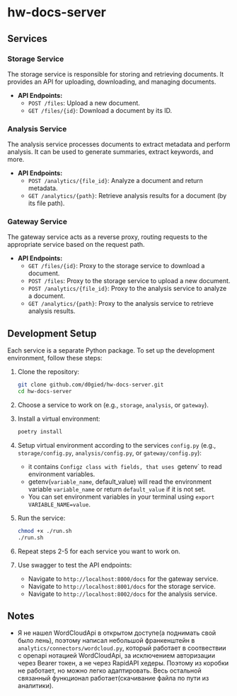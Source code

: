 # hw-docs-server

## Services

### Storage Service
The storage service is responsible for storing and retrieving documents. It provides an API for uploading, downloading, and managing documents.

- **API Endpoints:**
    - `POST /files`: Upload a new document.
    - `GET /files/{id}`: Download a document by its ID.

### Analysis Service
The analysis service processes documents to extract metadata and perform analysis. It can be used to generate summaries, extract keywords, and more.

- **API Endpoints:**
    - `POST /analytics/{file_id}`: Analyze a document and return metadata.
    - `GET /analytics/{path}`: Retrieve analysis results for a document (by its file path).

### Gateway Service
The gateway service acts as a reverse proxy, routing requests to the appropriate service based on the request path.
- **API Endpoints:**
    - `GET /files/{id}`: Proxy to the storage service to download a document.
    - `POST /files`: Proxy to the storage service to upload a new document.
    - `POST /analytics/{file_id}`: Proxy to the analysis service to analyze a document.
    - `GET /analytics/{path}`: Proxy to the analysis service to retrieve analysis results.


## Development Setup

Each service is a separate Python package. To set up the development environment, follow these steps:
1. Clone the repository:
   ```bash
   git clone github.com/d0gied/hw-docs-server.git
   cd hw-docs-server
   ```
2. Choose a service to work on (e.g., `storage`, `analysis`, or `gateway`).
3. Install a virtual environment:
   ```bash
   poetry install
   ```
4. Setup virtual environment according to the services `config.py` (e.g., `storage/config.py`, `analysis/config.py`, or `gateway/config.py`):
    - it contains `Configz class with fields, that uses `getenv` to read environment variables.
    - getenv(`variable_name`, default_value) will read the environment variable `variable_name` or return `default_value` if it is not set.
    - You can set environment variables in your terminal using `export VARIABLE_NAME=value`.

5. Run the service:
   ```bash
   chmod +x ./run.sh
   ./run.sh
   ```
6. Repeat steps 2-5 for each service you want to work on.

7. Use swagger to test the API endpoints:
   - Navigate to `http://localhost:8000/docs` for the gateway service.
   - Navigate to `http://localhost:8001/docs` for the storage service.
   - Navigate to `http://localhost:8002/docs` for the analysis service.

## Notes

- Я не нашел WordCloudApi в открытом доступе(а поднимать свой было лень), поэтому написал небольшой франкенштейн в `analytics/connectors/wordcloud.py`, который работает в соотвествии с openapi нотацией WordCloudApi, за исключением авторизации через Bearer токен, а не через RapidAPI хедеры. Поэтому из коробки не работает, но можно легко адаптировать. Весь остальной связанный функционал работает(скачивание файла по пути из аналитики).

